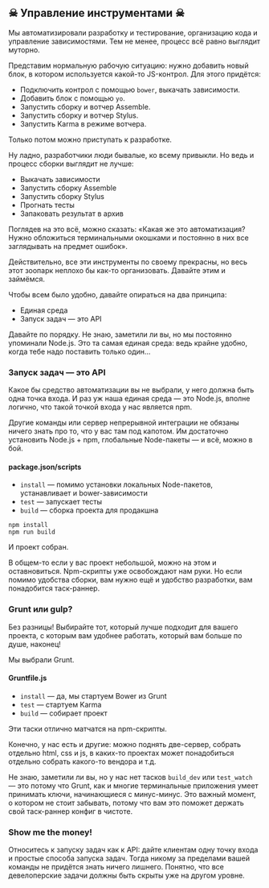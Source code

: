 ## ☠ Управление инструментами ☠

Мы автоматизировали разработку и тестирование, организацию кода и управление зависимостями. Тем не менее, процесс всё равно выглядит муторно.

Представим нормальную рабочую ситуацию: нужно добавить новый блок, в котором используется какой-то JS-контрол.
Для этого придётся:
* Подключить контрол с помощью `bower`, выкачать зависимости.
* Добавить блок с помощью `yo`.
* Запустить сборку и вотчер Assemble.
* Запустить сборку и вотчер Stylus.
* Запустить Karma в режиме вотчера.

Только потом можно приступать к разработке.

Ну ладно, разработчики люди бывалые, ко всему привыкли.
Но ведь и процесс сборки выглядит не лучше:
* Выкачать зависимости
* Запустить сборку Assemble
* Запустить сборку Stylus
* Прогнать тесты
* Запаковать результат в архив

Поглядев на это всё, можно сказать: «Какая же это автоматизация? Нужно обложиться терминальными окошками и постоянно в них все заглядывать на предмет ошибок».

Действительно, все эти инструменты по своему прекрасны, но весь этот зоопарк неплохо бы как-то организовать. Давайте этим и займёмся.

Чтобы всем было удобно, давайте опираться на два принципа:
* Единая среда
* Запуск задач — это API

Давайте по порядку. Не знаю, заметили ли вы, но мы постоянно упоминали Node.js. Это та самая единая среда: ведь крайне удобно, когда тебе надо поставить только один...

### Запуск задач — это API

Какое бы средство автоматизации вы не выбрали, у него должна быть одна точка входа. И раз уж наша единая среда — это Node.js, вполне логично, что такой точкой входа у нас является npm.

Другие команды или сервер непрерывной интеграции не обязаны ничего знать про то, что у вас там под капотом. Им достаточно установить Node.js + npm, глобальные Node-пакеты — и всё, можно в бой.

#### package.json/scripts

* `install` — помимо установки локальных Node-пакетов, устанавливает и bower-зависимости
* `test` — запускает тесты
* `build` — сборка проекта для продакшна

```
npm install
npm run build
```
И проект собран.

В общем-то если у вас проект небольшой, можно на этом и оставновиться. Npm-скрипты уже освобождают нам руки. Но если помимо удобства сборки, вам нужно ещё и удобство разработки, вам понадобится таск-раннер.

### Grunt или gulp? 

Без разницы! Выбирайте тот, который лучше подходит для вашего проекта, с которым вам удобнее работать, который вам больше по душе, наконец!

Мы выбрали Grunt.

#### Gruntfile.js
* `install` — да, мы стартуем Bower из Grunt
* `test` — стартуем Karma
* `build` — собирает проект

Эти таски отлично матчатся на npm-скрипты.

Конечно, у нас есть и другие: можно поднять две-сервер, собрать отдельно html, css и js, в каких-то проектах может понадобиться отдельно собрать какого-то вендора и т.д.

Не знаю, заметили ли вы, но у нас нет тасков `build_dev` или `test_watch` — это потому что Grunt, как и многие терминальные приложения умеет принимать ключи, начинающиеся с минус-минус. Это важный момент, о котором не стоит забывать, потому что вам это поможет держать свой таск-раннер конфиг в чистоте.

### Show me the money!
Относитесь к запуску задач как к API: дайте клиентам одну точку входа и простые способа запуска задач. Тогда никому за пределами вашей команды не придётся знать ничего лишнего. Понятно, что все девелоперские задачи должны быть скрыты уже на другом уровне.

